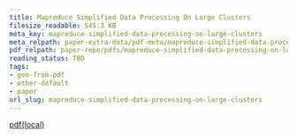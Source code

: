 ```yaml
---
title: Mapreduce Simplified Data Processing On Large Clusters
filesize_readable: 545.3 KB
meta_key: mapreduce-simplified-data-processing-on-large-clusters
meta_relpath: paper-extra-data/pdf-meta/mapreduce-simplified-data-processing-on-large-clusters.yaml
pdf_relpath: paper-repo/pdfs/mapreduce-simplified-data-processing-on-large-clusters.pdf
reading_status: TBD
tags:
- gen-from-pdf
- other-default
- paper
url_slug: mapreduce-simplified-data-processing-on-large-clusters
---
```


[pdf(local)](../../paper-repo/pdfs/mapreduce-simplified-data-processing-on-large-clusters.pdf)
